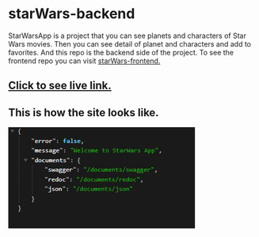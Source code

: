 # starWars-backend

StarWarsApp is a project that you can see planets and characters of Star Wars movies. Then you can see detail of planet and characters and add to favorites. And this repo is the backend side of the project. To see the frontend repo you can visit [starWars-frontend.](https://github.com/Hasan-Turkel/starWars-frontend) <br>

## [Click to see live link.](https://star-wars-backend-mu.vercel.app/)

## This is how the site looks like.

![./starwars.jpg](./starwars.jpg)
